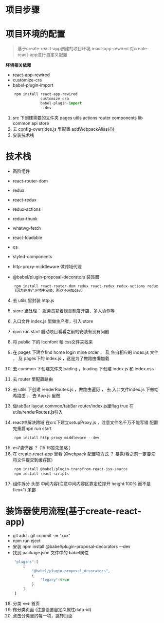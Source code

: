 # 项目步骤

# 项目环境的配置
>基于create-react-app创建的项目环境
>react-app-rewired 对create-react-app进行自定义配置

**环境相关依赖**
- react-app-rewired
- customize-cra
- babel-plugin-import

```javascript
    npm install react-app-rewired 
                customize-cra 
                babel-plugin-import 
                --dev
```


1. src 下创建需要的文件夹        pages utils actions router components lib common api store 
2. 去 config-overrides.js 里配置 addWebpackAlias({})
3. 安装技术栈

# 技术栈
- 高阶组件
- react-router-dom
- redux
- react-redux
- redux-actions
- redux-thunk
- whatwg-fetch
- react-loadable
- qs
- styled-components

- http-proxy-middleware    做跨域代理

- @babel/plugin-proposal-decorators  装饰器

```javascript
    npm install react-router-dom redux react-redux redux-actions redux-thunk whatwg-fetch react-loadable qs styled-components 
    (因为在生产环境中安装，所以不用加dev)
```
 
4. 去 utils 里封装 http.js  
5. store 里处理： 服务员拿着规章制度开店、多人协作等
6. 入口文件 index.js 里做生产者，引入 store 
7. npm run start 启动项目看看之前的安装有没有问题
8. 将 public 下的 iconfont 和 css文件夹找来
9. 在 pages 下建立find home login mine order ， 及 各自相应的 index.js 文件 ，    及 pages下的 index.js ，这是为了做路由懒加载
10. 去 common 下创建文件夹loading ，loading 下创建 index.js 和 index.css

11. 去 router 里配置路由
12. 去 utils 下创建 renderRoutes.js ，做路由遍历 ， 去 入口文件index.js 下做哈希路由 ， 去 App.js 里做

13. 做tabBar   layout  common/tabBar   router/index.js里flag true   在utils/renderRoutes.js引入    
14. react中解决跨域  在crc下建立setupProxy.js ，注意文件名千万不能写错  配置完重启npn run start
```javascript
    npm install http-proxy-middleware --dev  
```

15. es7装饰器 ？ (15 16暂先忽略 )
16. 在 create-react-app 里看 的webpack 配置项方式 ？    暴露(看之前一定要先将文件提交到缓存区)
```javascript
    npm install @babel/plugin-transfrom-react-jsx-source 
    npm install react-scripts   
```

17. 组件拆分   头部 中间内容(注意中间内容区靠定位撑开 height:100%  而不是flex=1) 尾部


# 装饰器使用流程(基于create-react-app)
- git add .     git commit -m "xxx"
- npm run eject
- 安装 npm install @babel/plugin-proposal-decorators --dev
- 找到 package.json 文件中的 babel属性
```javascript
    "plugins":[
        [
            "@babel/plugin-proposal-decorators",
            {
                "legacy":true
            }
        ]
    ]
```



18. 分类 <==> 首页     
19. 做分类页面   (注意设置自定义属性data-id)
20. 点击分类里的每一项，跳转页面








